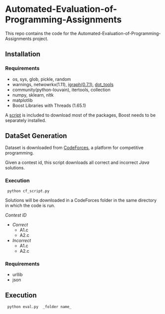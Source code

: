 # Automated-Evaluation-of-Programming-Assignments

This repo contains the code for the Automated-Evaluation-of-Programming-Assignments project.

## Installation

### Requirements
+ os, sys, glob, pickle, random
+ warnings, netwowrkx(1.11), [igraph(0.7.1)](http://igraph.org/python/ "python-igraph"), [dot_tools](https://github.com/timtadh/dot_tools.git "Dot Parser Tool in Python")
+ community(python-louvain), itertools, collection
+ numpy, sklearn, nltk
+ matplotlib
+ Boost Libraries with Threads (1.65.1) 

A [script](../blob/master/Code/Class/script.sh) is included to download most of the packages, Boost needs to be separately installed.

## DataSet Generation

Dataset is downloaded from [CodeForces](codeforces.com "CodeForces"), a platform for competitive programming.

Given a contest id, this script downloads all correct and incorrect  _Java_ solutions.

### Execution
```
 python cf_script.py
```

Solutions will be downloaded in a CodeForces folder in the same directory in which the code is run.

_Contest ID_  
   -  _Correct_  
      - A1.c  
      - A2.c  
   -  _Incorrect_  
      - A1.c  
      - A2.c 

### Requirements

+ urllib  
+ json   


## Execution

```
 python eval.py  _folder name_
```